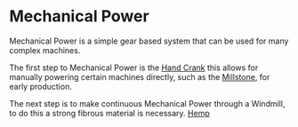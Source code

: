 # Mechanical Power

Mechanical Power is a simple gear based system that can be used for many complex machines.

The first step to Mechanical Power is the [Hand Crank](../blocks/hand_crank.md) this allows for manually powering certain machines directly, such as the [Millstone](../blocks/single_machine.0.md), for early production.

The next step is to make continuous Mechanical Power through a Windmill, to do this a strong fibrous material is necessary.
[Hemp](../blocks/hemp.md)





 

